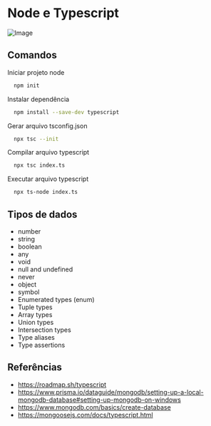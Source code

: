 
# Node e Typescript

![Image](https://cynoteck.com/wp-content/uploads/2022/03/TypeScript-Vs-JavaScript-Vs-ECMAScript-2-min-875x1024.png)

## Comandos

Iniciar projeto node
```bash
  npm init
```

Instalar dependência
```bash
  npm install --save-dev typescript
```

Gerar arquivo tsconfig.json
```bash
  npx tsc --init
```

Compilar arquivo typescript
```bash
  npx tsc index.ts
```

Executar arquivo typescript
```bash
  npx ts-node index.ts
```
## Tipos de dados

- number
- string
- boolean
- any
- void
- null and undefined
- never
- object
- symbol
- Enumerated types (enum)
- Tuple types
- Array types
- Union types
- Intersection types
- Type aliases
- Type assertions

## Referências
- https://roadmap.sh/typescript
- https://www.prisma.io/dataguide/mongodb/setting-up-a-local-mongodb-database#setting-up-mongodb-on-windows
- https://www.mongodb.com/basics/create-database
- https://mongoosejs.com/docs/typescript.html